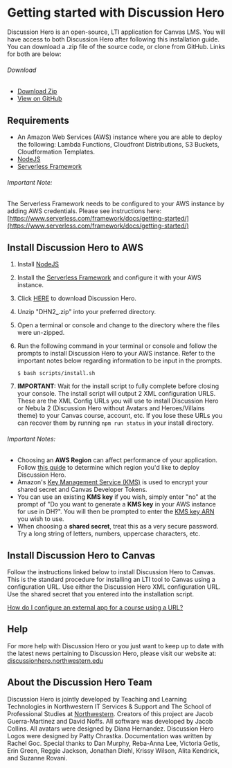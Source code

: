 # Getting started with Discussion Hero #

Discussion Hero is an open-source, LTI application for Canvas LMS. You will have access to both Discussion Hero after following this installation guide. You can download a .zip file of the source code, or clone from GitHub. Links for both are below:

###### Download
* [Download Zip](https://github.com/jcollinsnw/dhn2/archive/refs/heads/main.zip)
* [View on GitHub](https://github.com/jcollinsnw/dhn2)

## Requirements
* An Amazon Web Services (AWS) instance where you are able to deploy the following: Lambda Functions, Cloudfront Distributions, S3 Buckets, Cloudformation Templates.
* [NodeJS](https://nodejs.org/en/)
* [Serverless Framework](https://www.serverless.com/framework/docs/getting-started/)

###### Important Note:
The Serverless Framework needs to be configured to your AWS instance by adding AWS credentials. Please see instructions here: [https://www.serverless.com/framework/docs/getting-started/](https://www.serverless.com/framework/docs/getting-started/)

## Install Discussion Hero to AWS

1. Install [NodeJS](https://nodejs.org/en/)
2. Install the [Serverless Framework](https://www.serverless.com/framework/docs/getting-started/) and configure it with your AWS instance.
3. Click [HERE](https://bitbucket.org/northwesternitartsdg/dhn2/downloads/DHN2_RC1.zip) to download Discussion Hero.
4. Unzip "DHN2_<version>.zip" into your preferred directory.
5. Open a terminal or console and change to the directory where the files were un-zipped.
6. Run the following command in your terminal or console and follow the prompts to install Discussion Hero to your AWS instance. Refer to the important notes below regarding information to be input in the prompts.

    ```shell_session
    $ bash scripts/install.sh
    ```
7. **IMPORTANT:** Wait for the install script to fully complete before closing your console. The install script will output 2 XML configuration URLS. These are the XML Config URLs you will use to install Discussion Hero or Nebula 2 (Discussion Hero without Avatars and Heroes/Villains theme) to your Canvas course, account, etc. If you lose these URLs you can recover them by running `npm run status` in your install directory.

###### Important Notes:
* Choosing an **AWS Region** can affect performance of your application. Follow [this guide](https://docs.aws.amazon.com/AmazonElastiCache/latest/mem-ug/RegionsAndAZs.html) to determine which region you'd like to deploy Discussion Hero.
* Amazon's [Key Management Service (KMS)](https://aws.amazon.com/kms/) is used to encrypt your shared secret and Canvas Developer Tokens.
* You can use an existing **KMS key** if you wish, simply enter "no" at the prompt of "Do you want to generate a **KMS key** in your AWS instance for use in DH?". You will then be prompted to enter the [KMS key ARN](https://docs.aws.amazon.com/kms/latest/developerguide/find-cmk-id-arn.html) you wish to use.
* When choosing a **shared secret**, treat this as a very secure password. Try a long string of letters, numbers, uppercase characters, etc.

## Install Discussion Hero to Canvas
Follow the instructions linked below to install Discussion Hero to Canvas. This is the standard procedure for installing an LTI tool to Canvas using a configuration URL. Use either the Discussion Hero XML configuration URL. Use the shared secret that you entered into the installation script.

[How do I configure an external app for a course using a URL?](https://community.canvaslms.com/t5/Instructor-Guide/How-do-I-configure-an-external-app-for-a-course-using-a-URL/ta-p/884)

## Help
For more help with Discussion Hero or you just want to keep up to date with the latest news pertaining to Discussion Hero, please visit our website at: [discussionhero.northwestern.edu](https://discussionhero.northwestern.edu)

## About the Discussion Hero Team

Discussion Hero is jointly developed by Teaching and Learning Technologies in Northwestern IT Services & Support and The School of Professional Studies at [Northwestern](https://northwestern.edu). Creators of this project are Jacob Guerra-Martinez and David Noffs. All software was developed by Jacob Collins. All avatars were designed by Diana Hernandez. Discussion Hero Logos were designed by Patty Chrastka. Documentation was written by Rachel Goc. Special thanks to Dan Murphy, Reba-Anna Lee, Victoria Getis, Erin Green, Reggie Jackson, Jonathan Diehl, Krissy Wilson, Alita Kendrick, and Suzanne Rovani.
